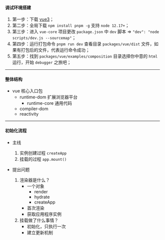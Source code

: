 #### 调试环境搭建

1. 第一步：下载 [vue3](https://github.com/vuejs/core)；
2. 第二步：全局下载 `npm install pnpm -g` 支持 `node 12.17+`；
3. 第三步：进入 `vue-core` 项目更改 `package.json` 中 `dev` 脚本 => `"dev": "node scripts/dev.js --sourcemap"`；
4. 第四步：运行打包命令 `pnpm run dev` 查看目录 `packages/vue/dist` 文件，如果有打包后的文件，代表运行命令成功；
5. 第五步：找到 `packages/vue/examples/composition` 目录选择你中意的 `html` 运行，开始 `debugger` 之旅吧；

---

#### 整体结构

- vue 核心入口包
    - runtime-dom 扩展浏览器平台
        - runtime-core 通用代码
    - compiler-dom 
    - reactivity

---

#### 初始化流程

- 主线
    1. 实例创建过程 `createApp`
    2. 挂载的过程 `app.mount()`

- 提出问题
    1. 渲染器是什么？
        - 一个对象
            - render
            - hydrate
            - createApp
        - 首次渲染
        - 获取应用程序实例
    2. 挂载做了什么事情？
        - 初始化，只执行一次
        - 建立更新机制

